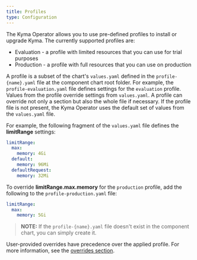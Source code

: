 ```yaml
---
title: Profiles
type: Configuration
---
```


The Kyma Operator allows you to use pre-defined profiles to install or upgrade Kyma.
The currently supported profiles are: 
- Evaluation - a profile with limited resources that you can use for trial purposes
- Production - a profile with full resources that you can use on production


A profile is a subset of the chart's `values.yaml` defined in the `profile-{name}.yaml` file at the component chart root folder.  For example, the `profile-evaluation.yaml` file defines settings for the `evaluation` profile. Values from the profile override settings from `values.yaml`. A profile can override not only a section but also the whole file if necessary. If the profile file is not present, the Kyma Operator uses the default set of values from the `values.yaml` file.

For example, the following fragment of the `values.yaml` file defines the **limitRange** settings:

```yaml
limitRange:
  max:
    memory: 4Gi
  default:
    memory: 96Mi
  defaultRequest:
    memory: 32Mi
```

To override **limitRange.max.memory** for the `production` profile, add the following to the `profile-production.yaml` file: 

```yaml
limitRange:
  max:
    memory: 5Gi
```

>**NOTE:** If the `profile-{name}.yaml` file doesn't exist in the component chart, you can simply create it.

User-provided overrides have precedence over the applied profile. For more information, see the [overrides section](#configuration-helm-overrides-for-kyma-installation).

